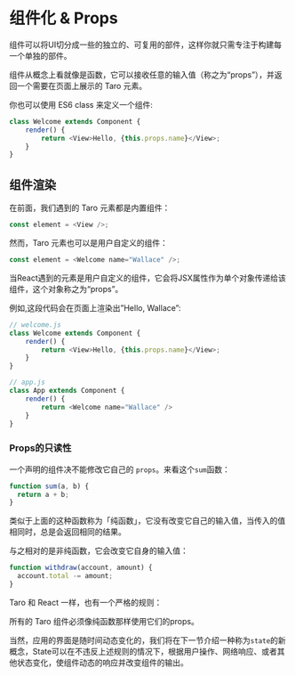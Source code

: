 # 组件化 & Props

组件可以将UI切分成一些的独立的、可复用的部件，这样你就只需专注于构建每一个单独的部件。

组件从概念上看就像是函数，它可以接收任意的输入值（称之为“props”），并返回一个需要在页面上展示的 Taro 元素。

你也可以使用 ES6 class 来定义一个组件:

```javascript
class Welcome extends Component {
	render() {
		return <View>Hello, {this.props.name}</View>;
	}
}
```

## 组件渲染

在前面，我们遇到的 Taro 元素都是内置组件：

```javascript
const element = <View />;
```

然而，Taro 元素也可以是用户自定义的组件：

```javascript
const element = <Welcome name="Wallace" />;
```

当React遇到的元素是用户自定义的组件，它会将JSX属性作为单个对象传递给该组件，这个对象称之为“props”。

例如,这段代码会在页面上渲染出”Hello, Wallace”:

```javascript
// welcome.js
class Welcome extends Component {
	render() {
		return <View>Hello, {this.props.name}</View>;
	}
}

// app.js
class App extends Component {
	render() {
		return <Welcome name="Wallace" />
	}
}
```

### Props的只读性

一个声明的组件决不能修改它自己的 `props`。来看这个`sum`函数：

```javascript
function sum(a, b) {
  return a + b;
}
```

类似于上面的这种函数称为「纯函数」，它没有改变它自己的输入值，当传入的值相同时，总是会返回相同的结果。

与之相对的是非纯函数，它会改变它自身的输入值：

```javascript
function withdraw(account, amount) {
  account.total -= amount;
}
```

Taro 和 React 一样，也有一个严格的规则：

所有的 Taro 组件必须像纯函数那样使用它们的props。

当然，应用的界面是随时间动态变化的，我们将在下一节介绍一种称为`state`的新概念，State可以在不违反上述规则的情况下，根据用户操作、网络响应、或者其他状态变化，使组件动态的响应并改变组件的输出。
